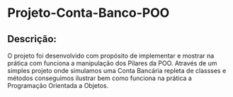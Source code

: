 # Projeto-Conta-Banco-POO
## Descrição:
O projeto foi desenvolvido com propósito de implementar e mostrar na prática com funciona a manipulação dos Pilares da POO. 
Através de um simples projeto onde simulamos uma Conta Bancária repleta de classses e métodos conseguimos ilustrar bem como funciona na prática a Programação Orientada a Objetos. 
